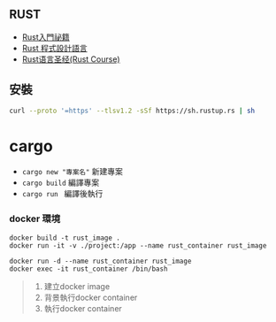 ## RUST

- [Rust入門祕籍](https://shihyu.github.io/rust_hacks/ch1/00.html)
- [Rust 程式設計語言](https://rust-lang.tw/book-tw/ch00-00-introduction.html)
- [Rust语言圣经(Rust Course)](https://course.rs/about-book.html)

## 安裝
```sh
curl --proto '=https' --tlsv1.2 -sSf https://sh.rustup.rs | sh
```

# cargo
- `cargo new "專案名"` 新建專案  
- `cargo build` 編譯專案
- `cargo run ` 編譯後執行

### docker 環境
```docker
docker build -t rust_image .
docker run -it -v ./project:/app --name rust_container rust_image 

docker run -d --name rust_container rust_image 
docker exec -it rust_container /bin/bash
```
> 1. 建立docker image
> 2. 背景執行docker container
> 3. 執行docker container